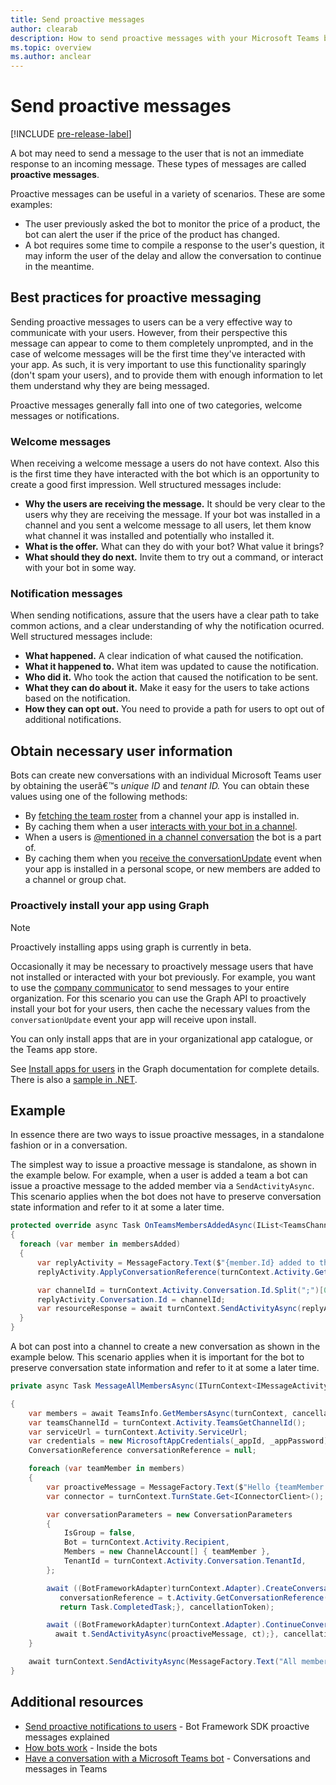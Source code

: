 ```yaml
---
title: Send proactive messages
author: clearab
description: How to send proactive messages with your Microsoft Teams bot.
ms.topic: overview
ms.author: anclear
---
```

# Send proactive messages

[!INCLUDE [pre-release-label](~/includes/v4-to-v3-pointer-bots.md)]

A bot may need to send a message to the user that is not an immediate response to an incoming message. These types of messages are called **proactive messages**.  

Proactive messages can be useful in a variety of scenarios. These are some examples:  

- The user previously asked the bot to monitor the price of a product, the bot can alert the user if the price of the product has changed.
- A bot requires some time to compile a response to the user's question, it may inform the user of the delay and allow the conversation to continue in the meantime.

## Best practices for proactive messaging

Sending proactive messages to users can be a very effective way to communicate with your users. However, from their perspective this message can appear to come to them completely unprompted, and in the case of welcome messages will be the first time they've interacted with your app. As such, it is very important to use this functionality sparingly (don't spam your users), and to provide them with enough information to let them understand why they are being messaged.

Proactive messages generally fall into one of two categories, welcome messages or notifications.

### Welcome messages

When receiving a welcome message a users do not have context. Also this is the first time they have interacted with the bot which is an opportunity to create a good first impression. Well structured messages include:

- **Why the users are receiving the message.** It should be very clear to the users why they are receiving the message. If your bot was installed in a channel and you sent a welcome message to all users, let them know what channel it was installed and potentially who installed it.
- **What is the offer.** What can they do with your bot? What value it brings?
- **What should they do next.** Invite them to try out a command, or interact with your bot in some way.

### Notification messages

When sending notifications, assure that the users have a clear path to take common actions, and a clear understanding of why the notification ocurred. Well structured messages include:

- **What happened.** A clear indication of what caused the notification.
- **What it happened to.** What item was updated to cause the notification.
- **Who did it.** Who took the action that caused the notification to be sent.
- **What they can do about it.** Make it easy for the users to take actions based on the notification.
- **How they can opt out.** You need to provide a path for users to opt out of additional notifications.

## Obtain necessary user information

Bots can create new conversations with an individual Microsoft Teams user by obtaining the userâ€™s *unique ID* and *tenant ID.* You can obtain these values using one of the following methods:

<!-- WARNING: Verify. Please, verify these links; they point to topics in the _old folder.-->

- By [fetching the team roster](../../../_old/concepts/bots/bots-context.md#fetching-the-team-roster) from a channel your app is installed in.
- By caching them when a user [interacts with your bot in a channel](../../../_old/concepts/bots/bot-conversations/bots-conv-channel.md).
- When a users is [@mentioned in a channel conversation](../../../_old/concepts/bots/bot-conversations/bots-conv-channel.md#-mentions) the bot is a part of.
- By caching them when you [receive the conversationUpdate](../../../_old/concepts/bots/bots-notifications.md#team-member-or-bot-addition) event when your app is installed in a personal scope, or new members are added to a channel or group chat.



### Proactively install your app using Graph

> [!Note]
> Proactively installing apps using graph is currently in beta.

Occasionally it may be necessary to proactively message users that have not installed or interacted with your bot previously. For example, you want to use the [company communicator](../../../samples/app-templates.md#company-communicator) to send messages to your entire organization. For this scenario you can use the Graph API to proactively install your bot for your users, then cache the necessary values from the `conversationUpdate` event your app will receive upon install.

You can only install apps that are in your organizational app catalogue, or the Teams app store.

See [Install apps for users](https://docs.microsoft.com/graph/teams-proactive-messaging) in the Graph documentation for complete details. There is also a [sample in .NET](https://github.com/microsoftgraph/contoso-airlines-teams-sample/blob/283523d45f5ce416111dfc34b8e49728b5012739/project/Models/GraphService.cs#L176).


## Example

In essence there are two ways to issue proactive messages, in a standalone fashion or in a conversation.

The simplest way to issue a proactive message is standalone, as shown in the example below. For example, when a user is added a team a bot can issue a proactive message to the added member via a `SendActivityAsync`.  This scenario applies when the bot does not have to preserve conversation state information and refer to it at some a later time.
 
```cs 
protected override async Task OnTeamsMembersAddedAsync(IList<TeamsChannelAccount> membersAdded, TeamInfo teamInfo, ITurnContext<IConversationUpdateActivity> turnContext, CancellationToken cancellationToken)
{
  foreach (var member in membersAdded)
  {
      var replyActivity = MessageFactory.Text($"{member.Id} added to the team");
      replyActivity.ApplyConversationReference(turnContext.Activity.GetConversationReference());

      var channelId = turnContext.Activity.Conversation.Id.Split(";")[0];
      replyActivity.Conversation.Id = channelId;
      var resourceResponse = await turnContext.SendActivityAsync(replyActivity, cancellationToken);
  }
}
```

A bot can post into a channel to create a new conversation as shown in the example below. This scenario applies when it is important for the bot to preserve conversation state information and refer to it at some a later time.

```cs
private async Task MessageAllMembersAsync(ITurnContext<IMessageActivity> turnContext, CancellationToken cancellationToken)

{
    var members = await TeamsInfo.GetMembersAsync(turnContext, cancellationToken);
    var teamsChannelId = turnContext.Activity.TeamsGetChannelId();
    var serviceUrl = turnContext.Activity.ServiceUrl;
    var credentials = new MicrosoftAppCredentials(_appId, _appPassword);
    ConversationReference conversationReference = null;

    foreach (var teamMember in members)
    {
        var proactiveMessage = MessageFactory.Text($"Hello {teamMember.Name}. I'm a Teams conversation bot.");
        var connector = turnContext.TurnState.Get<IConnectorClient>();

        var conversationParameters = new ConversationParameters
        {
            IsGroup = false,
            Bot = turnContext.Activity.Recipient,
            Members = new ChannelAccount[] { teamMember },
            TenantId = turnContext.Activity.Conversation.TenantId,
        };

        await ((BotFrameworkAdapter)turnContext.Adapter).CreateConversationAsync(teamsChannelId, serviceUrl, credentials, conversationParameters, (t, ct) => {
           conversationReference = t.Activity.GetConversationReference();
           return Task.CompletedTask;}, cancellationToken);

        await ((BotFrameworkAdapter)turnContext.Adapter).ContinueConversationAsync(_appId, conversationReference, async (t, ct) => {
          await t.SendActivityAsync(proactiveMessage, ct);}, cancellationToken);
    }

    await turnContext.SendActivityAsync(MessageFactory.Text("All members have been messaged"), cancellationToken);
}

```

## Additional resources

- [Send proactive notifications to users](https://docs.microsoft.com/azure/bot-service/bot-builder-howto-proactive-message?view=azure-bot-service-4.0&tabs=csharp) - Bot Framework SDK proactive messages explained
- [How bots work](https://docs.microsoft.com/azure/bot-service/bot-builder-basics?view=azure-bot-service-4.0&tabs=csharp) - Inside the bots
- [Have a conversation with a Microsoft Teams bot](../../../_old/concepts/bots/bot-conversations/bots-conversations.md) - Conversations and messages in Teams
